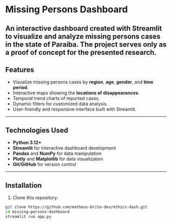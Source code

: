 # Missing Persons Dashboard

An interactive dashboard created with Streamlit to visualize and analyze missing persons cases in the state of Paraíba. The project serves only as a proof of concept for the presented research.
---

## Features

- Visualize missing persons cases by **region**, **age**, **gender**, and **time period**.
- Interactive maps showing the **locations of disappearances**.
- Temporal trend charts of reported cases.
- Dynamic filters for customized data analysis.
- User-friendly and responsive interface built with Streamlit.

---

## Technologies Used

- **Python 3.12+**
- **Streamlit** for interactive dashboard development
- **Pandas** and **NumPy** for data manipulation
- **Plotly** and **Matplotlib** for data visualization
- **Git/GitHub** for version control

---

## Installation

1. Clone this repository:

```bash
git clone https://github.com/matheus-brito-dev/ethics-dash.git
cd missing-persons-dashboard
streamlit run app.py
